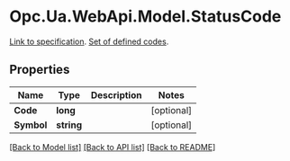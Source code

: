 # Opc.Ua.WebApi.Model.StatusCode
[Link to specification](https://reference.opcfoundation.org/Core/Part4/v105/docs/7.39). [Set of defined codes](https://github.com/OPCFoundation/UA-Nodeset/tree/latest/Schema/StatusCode.csv).

## Properties

Name | Type | Description | Notes
------------ | ------------- | ------------- | -------------
**Code** | **long** |  | [optional] 
**Symbol** | **string** |  | [optional] 

[[Back to Model list]](../README.md#documentation-for-models) [[Back to API list]](../README.md#documentation-for-api-endpoints) [[Back to README]](../README.md)

